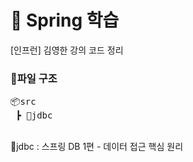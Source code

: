 # :bookmark_tabs: Spring 학습

[인프런] 김영한 강의 코드 정리

### 📂파일 구조
<pre>
📦src
 ┣ 📂jdbc
</pre>

<br>
📂jdbc : 스프링 DB 1편 - 데이터 접근 핵심 원리
